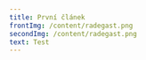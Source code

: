 ```yaml
---
title: První článek
frontImg: /content/radegast.png
secondImg: /content/radegast.png
text: T﻿est
---
```

